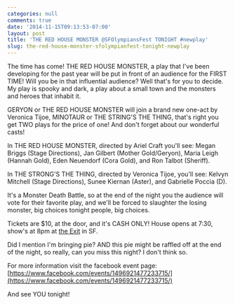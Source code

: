 ```yaml
---
categories: null
comments: true
date: '2014-11-15T09:13:53-07:00'
layout: post
title: 'THE RED HOUSE MONSTER @SFOlympiansFest TONIGHT #newplay'
slug: the-red-house-monster-sfolympianfest-tonight-newplay
---
```


The time has come! THE RED HOUSE MONSTER, a play that I've been developing for the past year will be put in front of an audience for the FIRST TIME! Will you be in that influential audience? Well that's for you to decide. My play is spooky and dark, a play about a small town and the monsters and heroes that inhabit it.

GERYON or THE RED HOUSE MONSTER will join a brand new one-act by Veronica Tijoe, MINOTAUR or THE STRING'S THE THING, that's right you get TWO plays for the price of one! And don't forget about our wonderful casts!

In THE RED HOUSE MONSTER, directed by Ariel Craft you'll see: Megan Briggs (Stage Directions), Jan Gilbert (Mother Gold/Geryon), Maria Leigh (Hannah Gold), Eden Neuendorf (Cora Gold), and Ron Talbot (Sheriff).

In THE STRONG'S THE THING, directed by Veronica Tijoe, you'll see: Kelvyn Mitchell (Stage Directions), Sunee Kiernan (Aster), and Gabrielle Poccia (D).

It's a Monster Death Battle, so at the end of the night you the audience will vote for their favorite play, and we'll be forced to slaughter the losing monster, big choices tonight people, big choices. 

Tickets are $10, at the door, and it's CASH ONLY! House opens at 7:30, show's at 8pm at [the Exit](https://www.google.com/maps/place/Exit+Theatre/@37.784382,-122.410236,15z/data=!4m2!3m1!1s0x0:0xff033a4836b97ed8?sa=X&ei=Cn1nVLnwGqKIigK2-oCoBg&ved=0CKYBEPwSMBE) in SF. 

Did I mention I'm bringing pie? AND this pie might be raffled off at the end of the night, so really, can you miss this night? I don't think so.

For more information visit the facebook event page: [https://www.facebook.com/events/1496921477233715/](https://www.facebook.com/events/1496921477233715/)

And see YOU tonight!